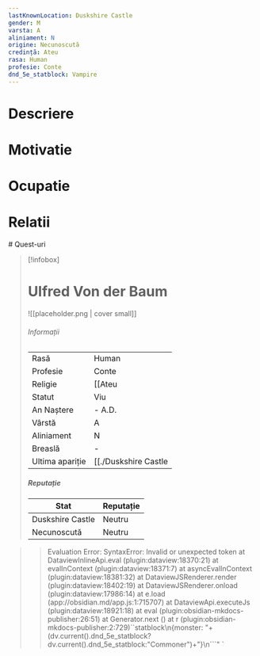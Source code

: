 ```yaml
---
lastKnownLocation: Duskshire Castle
gender: M
varsta: A
aliniament: N
origine: Necunoscută
credință: Ateu
rasa: Human
profesie: Conte
dnd_5e_statblock: Vampire
---
```

# Descriere
# Motivatie
# Ocupatie
# Relatii
<div><ul class="dataview list-view-ul"></ul></div>
# Quest-uri 
<div><ul class="dataview list-view-ul"></ul></div>




> [!infobox]
> # Ulfred Von der Baum
> ![[placeholder.png | cover small]]
> ###### Informații
> |  |   |
> | ---- | ---- |
> | Rasă | Human |
> | Profesie | Conte |
> | Religie |  [[Ateu|Ateu]] |
> | Statut | Viu | 
> | An Naștere | \- A.D. |
> | Vârstă | A |
> | Aliniament | N |
> | Breaslă | \- |
> | Ultima apariție | [[./Duskshire Castle|Duskshire Castle]] |
> ##### Reputație
> | Stat |  Reputație |
> | ---- |  --- |
> | Duskshire Castle |  Neutru |
> | Necunoscută |  Neutru |


>>
>>Evaluation Error: SyntaxError: Invalid or unexpected token
    at DataviewInlineApi.eval (plugin:dataview:18370:21)
    at evalInContext (plugin:dataview:18371:7)
    at asyncEvalInContext (plugin:dataview:18381:32)
    at DataviewJSRenderer.render (plugin:dataview:18402:19)
    at DataviewJSRenderer.onload (plugin:dataview:17986:14)
    at e.load (app://obsidian.md/app.js:1:715707)
    at DataviewApi.executeJs (plugin:dataview:18921:18)
    at eval (plugin:obsidian-mkdocs-publisher:26:51)
    at Generator.next (<anonymous>)
    at r (plugin:obsidian-mkdocs-publisher:2:729)``statblock\n{monster: "+(dv.current().dnd_5e_statblock?dv.current().dnd_5e_statblock:"Commoner")+"}\n```" `



